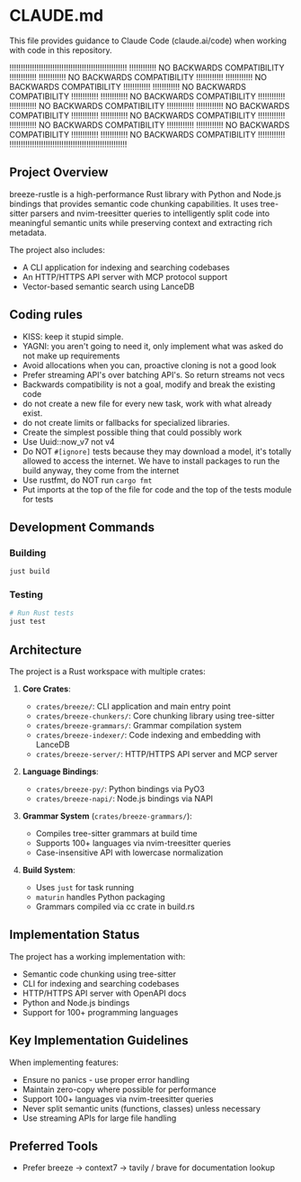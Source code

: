 # CLAUDE.md

This file provides guidance to Claude Code (claude.ai/code) when working with code in this repository.

!!!!!!!!!!!!!!!!!!!!!!!!!!!!!!!!!!!!!!!!!!!!!!!!!!!!
!!!!!!!!!!!! NO BACKWARDS COMPATIBILITY !!!!!!!!!!!!
!!!!!!!!!!!! NO BACKWARDS COMPATIBILITY !!!!!!!!!!!!
!!!!!!!!!!!! NO BACKWARDS COMPATIBILITY !!!!!!!!!!!!
!!!!!!!!!!!! NO BACKWARDS COMPATIBILITY !!!!!!!!!!!!
!!!!!!!!!!!! NO BACKWARDS COMPATIBILITY !!!!!!!!!!!!
!!!!!!!!!!!! NO BACKWARDS COMPATIBILITY !!!!!!!!!!!!
!!!!!!!!!!!! NO BACKWARDS COMPATIBILITY !!!!!!!!!!!!
!!!!!!!!!!!! NO BACKWARDS COMPATIBILITY !!!!!!!!!!!!
!!!!!!!!!!!! NO BACKWARDS COMPATIBILITY !!!!!!!!!!!!
!!!!!!!!!!!! NO BACKWARDS COMPATIBILITY !!!!!!!!!!!!
!!!!!!!!!!!! NO BACKWARDS COMPATIBILITY !!!!!!!!!!!!
!!!!!!!!!!!!!!!!!!!!!!!!!!!!!!!!!!!!!!!!!!!!!!!!!!!!

## Project Overview

breeze-rustle is a high-performance Rust library with Python and Node.js bindings that provides semantic code chunking capabilities. It uses tree-sitter parsers and nvim-treesitter queries to intelligently split code into meaningful semantic units while preserving context and extracting rich metadata.

The project also includes:

- A CLI application for indexing and searching codebases
- An HTTP/HTTPS API server with MCP protocol support
- Vector-based semantic search using LanceDB

## Coding rules

- KISS: keep it stupid simple.
- YAGNI: you aren't going to need it, only implement what was asked do not make up requirements
- Avoid allocations when you can, proactive cloning is not a good look
- Prefer streaming API's over batching API's. So return streams not vecs
- Backwards compatibility is not a goal, modify and break the existing code
- do not create a new file for every new task, work with what already exist.
- do not create limits or fallbacks for specialized libraries.
- Create the simplest possible thing that could possibly work
- Use Uuid::now_v7 not v4
- Do NOT `#[ignore]` tests because they may download a model, it's totally allowed to access the internet. We have to install packages to run the build anyway, they come from the internet
- Use rustfmt, do NOT run `cargo fmt`
- Put imports at the top of the file for code and the top of the tests module for tests

## Development Commands

### Building

```bash
just build
```

### Testing

```bash
# Run Rust tests
just test
```

## Architecture

The project is a Rust workspace with multiple crates:

1. **Core Crates**:
   - `crates/breeze/`: CLI application and main entry point
   - `crates/breeze-chunkers/`: Core chunking library using tree-sitter
   - `crates/breeze-grammars/`: Grammar compilation system
   - `crates/breeze-indexer/`: Code indexing and embedding with LanceDB
   - `crates/breeze-server/`: HTTP/HTTPS API server and MCP server

2. **Language Bindings**:
   - `crates/breeze-py/`: Python bindings via PyO3
   - `crates/breeze-napi/`: Node.js bindings via NAPI

3. **Grammar System** (`crates/breeze-grammars/`):
   - Compiles tree-sitter grammars at build time
   - Supports 100+ languages via nvim-treesitter queries
   - Case-insensitive API with lowercase normalization

4. **Build System**:
   - Uses `just` for task running
   - `maturin` handles Python packaging
   - Grammars compiled via cc crate in build.rs

## Implementation Status

The project has a working implementation with:

- Semantic code chunking using tree-sitter
- CLI for indexing and searching codebases
- HTTP/HTTPS API server with OpenAPI docs
- Python and Node.js bindings
- Support for 100+ programming languages

## Key Implementation Guidelines

When implementing features:

- Ensure no panics - use proper error handling
- Maintain zero-copy where possible for performance
- Support 100+ languages via nvim-treesitter queries
- Never split semantic units (functions, classes) unless necessary
- Use streaming APIs for large file handling

## Preferred Tools

- Prefer breeze -> context7 -> tavily / brave for documentation lookup
